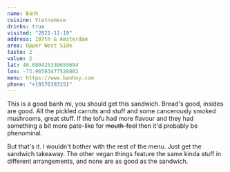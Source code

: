 ```yaml
---
name: Bánh
cuisine: Vietnamese
drinks: true
visited: "2021-11-19"
address: 107th & Amsterdam
area: Upper West Side
taste: 2
value: 2
lat: 40.680425330655694
lon: -73.96563477528882
menu: https://www.banhny.com
phone: "+19176393151"
---
```


This is a good banh mi, you should get this sandwich. Bread's good, insides are good. All the pickled carrots and stuff and some cancerously smoked mushrooms, great stuff. If the tofu had more flavour and they had something a bit more pate-like for ~~mouth-feel~~ then it'd probably be phenominal.

But that's it. I wouldn't bother with the rest of the menu. Just get the sandwich takeaway. The other vegan things feature the same kinda stuff in different arrangements, and none are as good as the sandwich.
